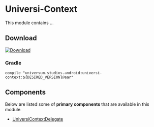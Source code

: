 Universi-Context
===============

This module contains ...

## Download ##
[![Download](https://api.bintray.com/packages/universum-studios/android/universum.studios.android%3Auniversi/images/download.svg)](https://bintray.com/universum-studios/android/universum.studios.android%3Auniversi/_latestVersion)

### Gradle ###

    compile "universum.studios.android:universi-context:${DESIRED_VERSION}@aar"

## Components ##

Below are listed some of **primary components** that are available in this module:

- [UniversiContextDelegate](https://github.com/universum-studios/android_universi/blob/master/library-context/src/main/java/universum/studios/android/universi/UniversiContextDelegate.java)
